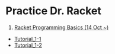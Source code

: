 # Practice Dr. Racket
1. [Racket Programming Basics (14 Oct ~)](https://www.youtube.com/watch?v=bq25PHiRVfM)
* [Tutorial_1-1](https://github.com/jeongyoonlee2015/2020-TIL/blob/master/Racket/tutorial_1-1.rkt)
* [Tutorial_1-2](https://github.com/jeongyoonlee2015/2020-TIL/blob/master/Racket/tutorial_1-2.rkt)
